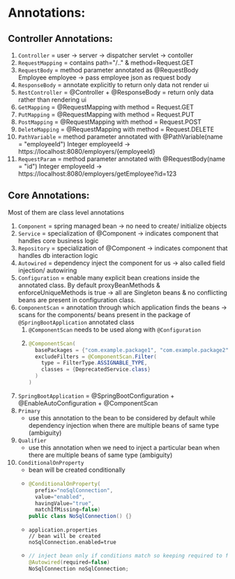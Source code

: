 # Annotations:
## Controller Annotations:
  1. ```Controller``` = user -> server -> dispatcher servlet -> contoller
  2. ```RequestMapping``` = contains path="/.." & method=Request.GET
  3. ```RequestBody``` = method parameter annotated as @RequestBody Employee employee -> pass employee json as request body
  4. ```ResponseBody``` = annotate explicitly to return only data not render ui
  5. ```RestController``` = @Controller + @ResponseBody = return only data rather than rendering ui
  6. ```GetMapping``` = @RequestMapping with method = Request.GET
  7. ```PutMapping``` = @RequestMapping with method = Request.PUT
  8. ```PostMapping``` = @RequestMapping with method = Request.POST
  9. ```DeleteMapping``` = @RequestMapping with method = Request.DELETE
  10. ```PathVariable``` = method parameter annotated with @PathVariable(name = "employeeId") Integer employeeId -> https://localhost:8080/employers/{employeeId}
  11. ```RequestParam``` = method parameter annotated with @RequestBody(name = "id") Integer employeeId -> https://localhost:8080/employers/getEmployee?id=123

## Core Annotations:
Most of them are class level annotations
  1. ```Component``` = spring managed bean -> no need to create/ initialize objects 
  2. ```Service``` = specialization of @Component -> indicates component that handles core business logic
  3. ```Repository``` = specialization of @Component -> indicates component that handles db interaction logic
  4. ```Autowired``` = dependency inject the component for us -> also called field injection/ autowiring
  5. ```Configuration``` = enable many explicit bean creations inside the annotated class. By default proxyBeanMethods & enforceUniqueMethods is true -> all are Singleton beans & no conflicting beans are present in configuration class.
  6. ```ComponentScan``` = annotation through which application finds the beans -> scans for the components/ beans present in the package of ```@SpringBootApplication``` annotated class
     1. ```@ComponentScan``` needs to be used along with ```@Configuration```
     2. ```java
        @ComponentScan(
          basePackages = {"com.example.package1", "com.example.package2"},
          excludeFilters = @ComponentScan.Filter(
            type = FilterType.ASSIGNABLE_TYPE,
            classes = {DeprecatedService.class}
          )
        )
        ```
  7. ```SpringBootApplication``` = @SpringBootConfiguration + @EnableAutoConfiguration + @ComponentScan
  8. ```Primary```
     - use this annotation to the bean to be considered by default while dependency injection when there are multiple beans of same type (ambiguity)
  9. ```Qualifier```
     - use this annotation when we need to inject a particular bean when there are multiple beans of same type (ambiguity)
  10. ```ConditionalOnProperty```
      - bean will be created conditionally
      - ```java
        @ConditionalOnProperty(
          prefix="noSqlConnection",
          value="enabled",
          havingValue="true",
          matchIfMissing=false)
        public class NoSqlConnection() {}
        ```
      - ```
        application.properties
        // bean will be created
        noSqlConnection.enabled=true
        ```
      - ```java
        // inject bean only if conditions match so keeping required to false
        @Autowired(required=false)
        NoSqlConnection noSqlConnection;
        ```
